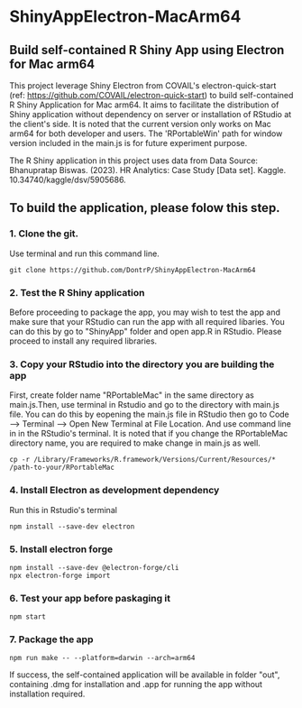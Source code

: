 # ShinyAppElectron-MacArm64
## Build self-contained R Shiny App using Electron for Mac arm64

This project leverage Shiny Electron from COVAIL's electron-quick-start (ref: https://github.com/COVAIL/electron-quick-start) to build self-contained R Shiny Application for Mac arm64. It aims to facilitate the distribution of Shiny application without dependency on server or installation of RStudio at the client's side. It is noted that the current version only works on Mac arm64 for both developer and users. The 'RPortableWin' path for window version included in the main.js is for future experiment purpose. 

The R Shiny application in this project uses data from Data Source: Bhanupratap Biswas. (2023). HR Analytics: Case Study [Data set]. Kaggle. 10.34740/kaggle/dsv/5905686. 

## To build the application, please folow this step.

### 1. Clone the git.
Use terminal and run this command line. 
```
git clone https://github.com/DontrP/ShinyAppElectron-MacArm64
```

### 2. Test the R Shiny application
Before proceeding to package the app, you may wish to test the app and make sure that your RStudio can run the app with all required libaries. You can do this by go to "ShinyApp" folder and open app.R in RStudio. Please proceed to install any required libraries.

### 3. Copy your RStudio into the directory you are building the app
First, create folder name "RPortableMac" in the same directory as main.js.Then, use terminal in Rstudio and go to the directory with main.js file. You can do this by eopening the main.js file in RStudio then go to Code --> Terminal --> Open New Terminal at File Location. And use command line in in the RStudio's terminal. It is noted that if you change the RPortableMac directory name, you are required to make change in main.js as well.
```
cp -r /Library/Frameworks/R.framework/Versions/Current/Resources/* /path-to-your/RPortableMac
```

### 4. Install Electron as development dependency 
Run this in Rstudio's terminal
```
npm install --save-dev electron
```

### 5. Install electron forge
```
npm install --save-dev @electron-forge/cli 
npx electron-forge import
```

### 6. Test your app before paskaging it
```
npm start
```

### 7. Package the app
```
npm run make -- --platform=darwin --arch=arm64
```

If success, the self-contained application will be available in folder "out", containing .dmg for installation and .app for running the app without installation required.


